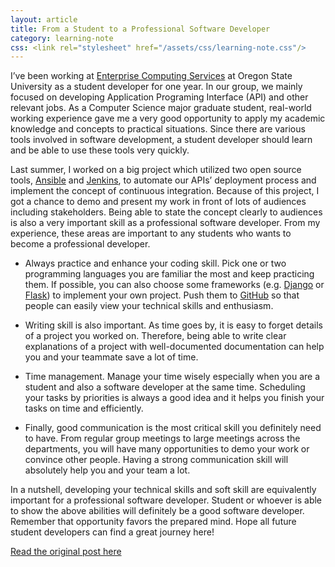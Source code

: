 ```yaml
---
layout: article
title: From a Student to a Professional Software Developer
category: learning-note
css: <link rel="stylesheet" href="/assets/css/learning-note.css"/>
---
```


I’ve been working at [Enterprise Computing Services](http://is.oregonstate.edu/ecs) at Oregon State University as a student developer for one year. In our group, we mainly focused on developing Application Programing Interface (API) and other relevant jobs. As a Computer Science major graduate student, real-world working experience gave me a very good opportunity to apply my academic knowledge and concepts to practical situations. Since there are various tools involved in software development, a student developer should learn and be able to use these tools very quickly.

Last summer, I worked on a big project which utilized two open source tools, [Ansible](https://www.ansible.com/) and [Jenkins](https://jenkins.io/), to automate our APIs’ deployment process and implement the concept of continuous integration. Because of this project, I got a chance to demo and present my work in front of lots of audiences including stakeholders. Being able to state the concept clearly to audiences is also a very important skill as a professional software developer. From my experience, these areas are important to any students who wants to become a professional developer.

* Always practice and enhance your coding skill. Pick one or two programming languages you are familiar the most and keep practicing them. If possible, you can also choose some frameworks (e.g. [Django](https://www.djangoproject.com/) or [Flask](http://flask.pocoo.org/)) to implement your own project. Push them to [GitHub](https://github.com/tsoliangwu0130) so that people can easily view your technical skills and enthusiasm.

* Writing skill is also important. As time goes by, it is easy to forget details of a project you worked on. Therefore, being able to write clear explanations of a project with well-documented documentation can help you and your teammate save a lot of time.

* Time management. Manage your time wisely especially when you are a student and also a software developer at the same time. Scheduling your tasks by priorities is always a good idea and it helps you finish your tasks on time and efficiently.

* Finally, good communication is the most critical skill you definitely need to have. From regular group meetings to large meetings across the departments, you will have many opportunities to demo your work or convince other people. Having a strong communication skill will absolutely help you and your team a lot.

In a nutshell, developing your technical skills and soft skill are equivalently important for a professional software developer. Student or whoever is able to show the above abilities will definitely be a good software developer. Remember that opportunity favors the prepared mind. Hope all future student developers can find a great journey here!

[Read the original post here](http://blogs.oregonstate.edu/developer/2017/03/15/student-professional-software-developer/)
